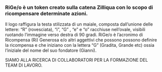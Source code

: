 ### RiGe/o è un token creato sulla  catena Zilliqua con lo scopo di  ricompensare determinate azioni.
Il logo raffigura la testa stilizzata di un maiale, composta dall’unione delle lettere: “R” (rovesciata),  “i”, “G” , “e”  e  “o” racchiuse nell’ovale, visibili ruotando l’immagine verso destra di 90 gradi.
RiGe/o è l’acronimo di Ricompensa (Ri) Generosa e/o altri aggettivi che possono possono definire la ricompensa e che iniziano con la lettera “G” (Gradita, Grande etc) ossia l’iniziale del nome del suo fondatore (Gianni).


SIAMO ALLA RICERCA DI COLLABORATORI PER LA FORMAZIONE DEL TEAM DI LAVORO.

<!--
**RiGe-o/RiGe-o** is a ✨ _special_ ✨ repository because its `README.md` (this file) appears on your GitHub profile.
